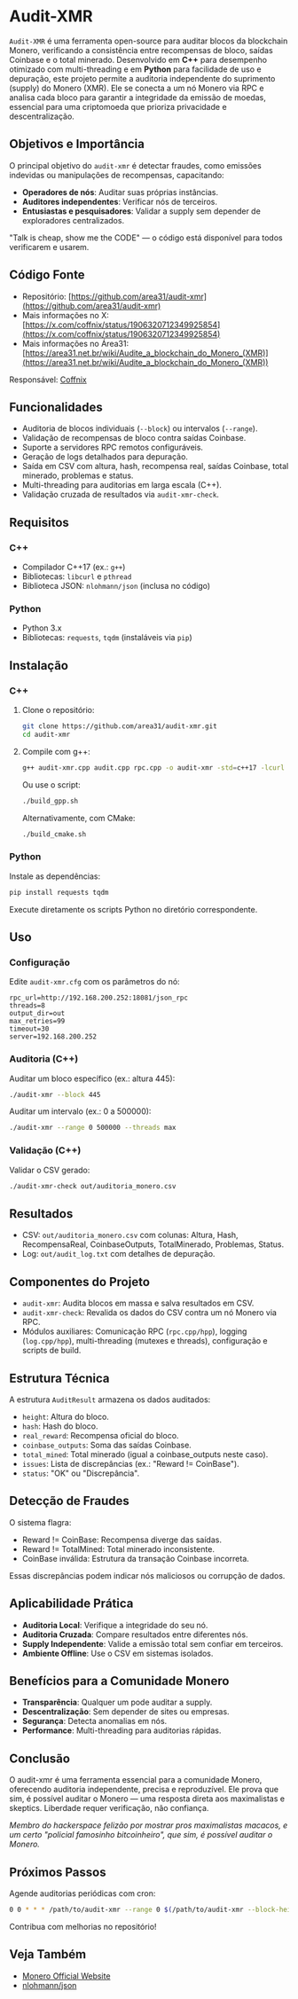 # Audit-XMR

`Audit-XMR` é uma ferramenta open-source para auditar blocos da blockchain Monero, verificando a consistência entre recompensas de bloco, saídas Coinbase e o total minerado. Desenvolvido em **C++** para desempenho otimizado com multi-threading e em **Python** para facilidade de uso e depuração, este projeto permite a auditoria independente do suprimento (supply) do Monero (XMR). Ele se conecta a um nó Monero via RPC e analisa cada bloco para garantir a integridade da emissão de moedas, essencial para uma criptomoeda que prioriza privacidade e descentralização.

## Objetivos e Importância

O principal objetivo do `audit-xmr` é detectar fraudes, como emissões indevidas ou manipulações de recompensas, capacitando:
- **Operadores de nós**: Auditar suas próprias instâncias.
- **Auditores independentes**: Verificar nós de terceiros.
- **Entusiastas e pesquisadores**: Validar a supply sem depender de exploradores centralizados.

"Talk is cheap, show me the CODE" — o código está disponível para todos verificarem e usarem.

## Código Fonte

- Repositório: [https://github.com/area31/audit-xmr](https://github.com/area31/audit-xmr)
- Mais informações no X: [https://x.com/coffnix/status/1906320712349925854](https://x.com/coffnix/status/1906320712349925854)
- Mais informações no Área31: [https://area31.net.br/wiki/Audite_a_blockchain_do_Monero_(XMR)](https://area31.net.br/wiki/Audite_a_blockchain_do_Monero_(XMR))

  
Responsável: [Coffnix](https://github.com/coffnix)

## Funcionalidades

- Auditoria de blocos individuais (`--block`) ou intervalos (`--range`).
- Validação de recompensas de bloco contra saídas Coinbase.
- Suporte a servidores RPC remotos configuráveis.
- Geração de logs detalhados para depuração.
- Saída em CSV com altura, hash, recompensa real, saídas Coinbase, total minerado, problemas e status.
- Multi-threading para auditorias em larga escala (C++).
- Validação cruzada de resultados via `audit-xmr-check`.

## Requisitos

### C++
- Compilador C++17 (ex.: `g++`)
- Bibliotecas: `libcurl` e `pthread`
- Biblioteca JSON: `nlohmann/json` (inclusa no código)

### Python
- Python 3.x
- Bibliotecas: `requests`, `tqdm` (instaláveis via `pip`)

## Instalação

### C++
1. Clone o repositório:
   ```bash
   git clone https://github.com/area31/audit-xmr.git
   cd audit-xmr
   ```
2. Compile com g++:
   ```bash
   g++ audit-xmr.cpp audit.cpp rpc.cpp -o audit-xmr -std=c++17 -lcurl -lpthread
   ```
   Ou use o script:
   ```bash
   ./build_gpp.sh
   ```
   Alternativamente, com CMake:
   ```bash
   ./build_cmake.sh
   ```

### Python
Instale as dependências:
```bash
pip install requests tqdm
```
Execute diretamente os scripts Python no diretório correspondente.

## Uso

### Configuração
Edite `audit-xmr.cfg` com os parâmetros do nó:
```plaintext
rpc_url=http://192.168.200.252:18081/json_rpc
threads=8
output_dir=out
max_retries=99
timeout=30
server=192.168.200.252
```

### Auditoria (C++)
Auditar um bloco específico (ex.: altura 445):
```bash
./audit-xmr --block 445
```

Auditar um intervalo (ex.: 0 a 500000):
```bash
./audit-xmr --range 0 500000 --threads max
```

### Validação (C++)
Validar o CSV gerado:
```bash
./audit-xmr-check out/auditoria_monero.csv
```

## Resultados

- CSV: `out/auditoria_monero.csv` com colunas: Altura, Hash, RecompensaReal, CoinbaseOutputs, TotalMinerado, Problemas, Status.
- Log: `out/audit_log.txt` com detalhes de depuração.

## Componentes do Projeto

- `audit-xmr`: Audita blocos em massa e salva resultados em CSV.
- `audit-xmr-check`: Revalida os dados do CSV contra um nó Monero via RPC.
- Módulos auxiliares: Comunicação RPC (`rpc.cpp/hpp`), logging (`log.cpp/hpp`), multi-threading (mutexes e threads), configuração e scripts de build.

## Estrutura Técnica

A estrutura `AuditResult` armazena os dados auditados:
- `height`: Altura do bloco.
- `hash`: Hash do bloco.
- `real_reward`: Recompensa oficial do bloco.
- `coinbase_outputs`: Soma das saídas Coinbase.
- `total_mined`: Total minerado (igual a coinbase_outputs neste caso).
- `issues`: Lista de discrepâncias (ex.: "Reward != CoinBase").
- `status`: "OK" ou "Discrepância".

## Detecção de Fraudes

O sistema flagra:
- Reward != CoinBase: Recompensa diverge das saídas.
- Reward != TotalMined: Total minerado inconsistente.
- CoinBase inválida: Estrutura da transação Coinbase incorreta.

Essas discrepâncias podem indicar nós maliciosos ou corrupção de dados.

## Aplicabilidade Prática

- **Auditoria Local**: Verifique a integridade do seu nó.
- **Auditoria Cruzada**: Compare resultados entre diferentes nós.
- **Supply Independente**: Valide a emissão total sem confiar em terceiros.
- **Ambiente Offline**: Use o CSV em sistemas isolados.

## Benefícios para a Comunidade Monero

- **Transparência**: Qualquer um pode auditar a supply.
- **Descentralização**: Sem depender de sites ou empresas.
- **Segurança**: Detecta anomalias em nós.
- **Performance**: Multi-threading para auditorias rápidas.

## Conclusão

O audit-xmr é uma ferramenta essencial para a comunidade Monero, oferecendo auditoria independente, precisa e reproduzível. Ele prova que sim, é possível auditar o Monero — uma resposta direta aos maximalistas e skeptics. Liberdade requer verificação, não confiança.

*Membro do hackerspace felizão por mostrar pros maximalistas macacos, e um certo "policial famosinho bitcoinheiro", que sim, é possível auditar o Monero.*

## Próximos Passos

Agende auditorias periódicas com cron:
```bash
0 0 * * * /path/to/audit-xmr --range 0 $(/path/to/audit-xmr --block-height) >> /path/to/audit.log 2>&1
```

Contribua com melhorias no repositório!

## Veja Também

- [Monero Official Website](https://www.getmonero.org)
- [nlohmann/json](https://github.com/nlohmann/json)
